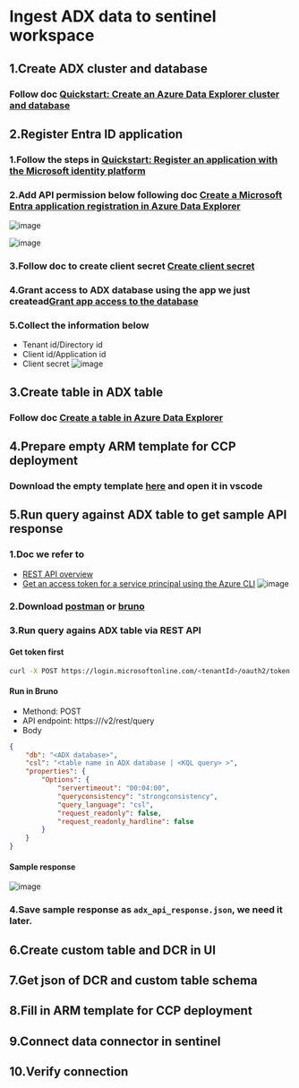 # Ingest ADX data to sentinel workspace

## 1.Create ADX cluster and database
### Follow doc [Quickstart: Create an Azure Data Explorer cluster and database](https://learn.microsoft.com/en-us/azure/data-explorer/create-cluster-and-database?tabs=free)

## 2.Register Entra ID application
### 1.Follow the steps in [Quickstart: Register an application with the Microsoft identity platform](https://learn.microsoft.com/en-us/entra/identity-platform/quickstart-register-app?tabs=certificate)

### 2.Add API permission below following doc [Create a Microsoft Entra application registration in Azure Data Explorer](https://learn.microsoft.com/en-us/azure/data-explorer/provision-entra-id-app?tabs=portal)
![image](https://github.com/user-attachments/assets/24460f3a-3fee-4baa-a9b8-8c3c93456884)

![image](https://github.com/user-attachments/assets/1d2d5fc1-5f3b-409b-9c53-c59fa5362fdd)

### 3.Follow doc to create client secret [Create client secret](https://learn.microsoft.com/en-us/entra/identity-platform/howto-create-service-principal-portal#option-3-create-a-new-client-secret)

### 4.Grant access to ADX database using the app we just createad[Grant app access to the database](https://learn.microsoft.com/en-us/azure/data-explorer/provision-entra-id-app?tabs=portal#grant-a-service-principal-access-to-the-database)

### 5.Collect the information below
* Tenant id/Directory id
* Client id/Application id
* Client secret
![image](https://github.com/user-attachments/assets/296e1a19-e98c-4182-8410-d8da2cbb7390)


## 3.Create table in ADX table
### Follow doc [Create a table in Azure Data Explorer](https://learn.microsoft.com/en-us/azure/data-explorer/create-table-wizard)


## 4.Prepare empty ARM template for CCP deployment
### Download the empty template [here](https://github.com/guguji666666/GJS-Sentinel-Tips/blob/main/CCP%20connector/Empty%20ARM%20template%20for%20CCP%20connector.json) and open it in vscode


## 5.Run query against ADX table to get sample API response
### 1.Doc we refer to
* [REST API overview](https://learn.microsoft.com/en-us/kusto/api/rest/?view=microsoft-fabric)
* [Get an access token for a service principal using the Azure CLI](https://learn.microsoft.com/en-us/kusto/api/rest/authentication?view=microsoft-fabric#get-an-access-token-for-a-service-principal-using-the-azure-cli)
![image](https://github.com/user-attachments/assets/3c306471-f80a-49ad-ba49-53ea49c1452c)

### 2.Download [postman](https://www.postman.com/downloads/) or [bruno](https://www.usebruno.com/downloads)

### 3.Run query agains ADX table via REST API

#### Get token first
```sh
curl -X POST https://login.microsoftonline.com/<tenantId>/oauth2/token -F grant_type=client_credentials -F client_id=<appId> -F client_secret=<password> -F resource=https://api.kusto.windows.net
```

#### Run in Bruno
* Methond: POST
* API endpoint: https://<your adx cluster url>/v2/rest/query
* Body
```json
{
    "db": "<ADX database>",
    "csl": "<table name in ADX database | <KQL query> >",
    "properties": {
        "Options": {
            "servertimeout": "00:04:00",
            "queryconsistency": "strongconsistency",
            "query_language": "csl",
            "request_readonly": false,
            "request_readonly_hardline": false
        }
    }
}
```

#### Sample response
![image](https://github.com/user-attachments/assets/0ad2c6c0-86a2-407e-99e8-888a4cab0352)


### 4.Save sample response as `adx_api_response.json`, we need it later.


## 6.Create custom table and DCR in UI


## 7.Get json of DCR and custom table schema


## 8.Fill in ARM template for CCP deployment

## 9.Connect data connector in sentinel

## 10.Verify connection
